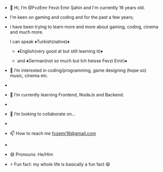 - 👋 Hi, I’m @FvzEmr Fevzi Emir Şahin and I'm currently 16 years old.
- I'm keen on gaming and coding and for the past a few years;
- i have been trying to learn more and more about gaming, coding, cinema and much more.

   I can speak ♦Turkish(native)♦
  - ♦English(very good at but still learning it)♦

  - and ♦German(not so much but Ich heisse Fevzi Emir)♦
- 👀 I’m interested in coding/programming, game designing (hope so) music, cinema etc.
- 
- 🌱 I’m currently learning Frontend, NodeJs and Backend.
- 
- 💞️ I’m looking to collaborate on...
- 
- 📫 How to reach me fvzemr16@gmail.com
- 
- 😄 Pronouns: He/Him
- ⚡ Fun fact: my whole life is basically a fun fact 😄

<!---
FvzEmr/FvzEmr is a ✨ special ✨ repository because its `README.md` (this file) appears on your GitHub profile.
You can click the Preview link to take a look at your changes.
--->
